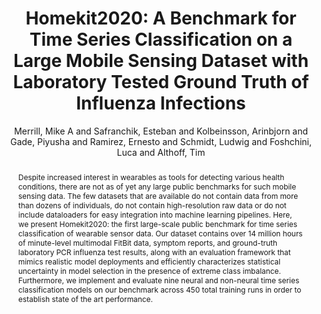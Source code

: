 ---
abstract: 'Despite increased interest in wearables as tools for detecting various
  health conditions, there are not as of yet any large public benchmarks for such
  mobile sensing data. The few datasets that are available do not contain data from
  more than dozens of individuals, do not contain high-resolution raw data or do not
  include dataloaders for easy integration into machine learning pipelines. Here,
  we present Homekit2020: the first large-scale public benchmark for time series classification
  of wearable sensor data. Our dataset contains over 14 million hours of minute-level
  multimodal FitBit data, symptom reports, and ground-truth laboratory PCR influenza
  test results, along with an evaluation framework that mimics realistic model deployments
  and efficiently characterizes statistical uncertainty in model selection in the
  presence of extreme class imbalance. Furthermore, we implement and evaluate nine
  neural and non-neural time series classification models on our benchmark across
  450 total training runs in order to establish state of the art performance.'
author: Merrill, Mike A and Safranchik, Esteban and Kolbeinsson, Arinbjorn and Gade,
  Piyusha and Ramirez, Ernesto and Schmidt, Ludwig and Foshchini, Luca and Althoff,
  Tim
description: null
file: /Users/michaelmerrill/Zotero/storage/S72M77YC/Merrill et al. - Homekit2020 A
  Benchmark for Time Series Classific.pdf
highlight: 0
journal: Conference on Health, Inference, and Learning
langid: english
month: March
pdf: merrillHomekit2020BenchmarkTime2023.pdf
thumbnail: merrillHomekit2020BenchmarkTime2023.png
title: 'Homekit2020: A Benchmark for Time Series Classification on a Large
  Mobile Sensing Dataset with Laboratory Tested Ground Truth of Influenza
  Infections'
year: '2023'
---